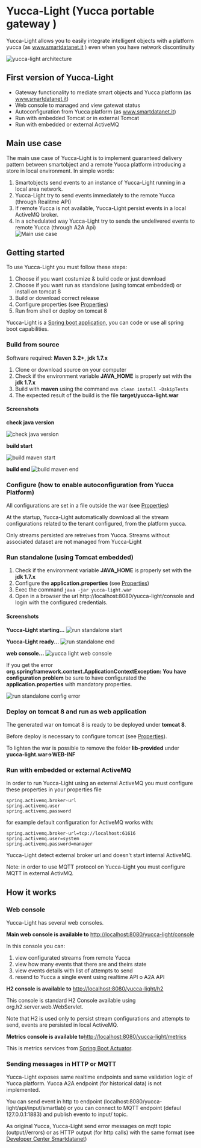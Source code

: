 Yucca-Light (Yucca portable gateway )
=============


Yucca-Light allows you to easily integrate intelligent objects with a platform yucca (as www.smartdatanet.it ) even when you have network discontinuity


![yucca-light architecture](src/site/resources/images/gwiot_arch.png)

First version of Yucca-Light
----------------------------

* Gateway functionality to mediate smart objects and Yucca platform (as www.smartdatanet.it)
* Web console to managed and view gatewat status
* Autoconfiguration from Yucca platform (as www.smartdatanet.it)
* Run with embedded Tomcat or in external Tomcat
* Run with embedded or external ActiveMQ

Main use case
----------------------------
The main use case of Yucca-Light is to implement guaranteed delivery pattern between smartobject and a remote Yucca platform introducing a store in local environment.
In simple words:
 1. Smartobjects send events to an instance of Yucca-Light running in a local area network.
 2. Yucca-Light try to send events immediately to the remote Yucca (through Realitme API)
 3. If remote Yucca is not available, Yucca-Light persist events in a local ActiveMQ broker.
 4. In a schedulated way Yucca-Light try to sends the undelivered events to remote Yucca (through A2A Api)    
![Main use case](src/site/resources/images/gwiot_main_usecase.png)


Getting started
---------------

To use Yucca-Light you must follow these steps:

1. Choose if you want costumize & build code or just download
2. Choose if you want run as standalone (using tomcat embedded) or install on tomcat 8
3. Build or download correct release
4. Configure properties (see [Properties]( PROPERTIES.md))
5. Run from shell or deploy on tomcat 8

Yucca-Light is a [Spring boot application](http://projects.spring.io/spring-boot/), you can code or use all spring boot capabilities.

### Build from source
Software required: **Maven 3.2+**, **jdk 1.7.x**

1. Clone or download source on your computer
2. Check if the environment variable **JAVA_HOME** is properly set with the **jdk 1.7.x** 
3. Build with **maven** using the command `mvn clean install -DskipTests`
4. The expected result of the build is the file **target/yucca-light.war**

#### Screenshots
**check java version**

![check java version](src/site/resources/images/gwiot_build_java_version_check.png)

**build start**

![build maven start](src/site/resources/images/gwiot_build_start_maven.png)

**build end**
![build maven end](src/site/resources/images/gwiot_build_end_maven.png)

### Configure (how to enable autoconfiguration from Yucca Platform)
All configurations are set in a file outside the war  (see [Properties]( PROPERTIES.md))

At the startup, Yucca-Light automatically download all the stream configurations related to the tenant configured, from the platform yucca.

Only streams persisted are retreives from Yucca. Streams without associated dataset are not managed from Yucca-Light

### Run standalone (using Tomcat embedded)
1. Check if the environment variable **JAVA_HOME** is properly set with the **jdk 1.7.x** 
2. Configure the **application.properties** (see [Properties]( PROPERTIES.md))
3. Exec the command `java -jar yucca-light.war`
4. Open in a browser the url http://localhost:8080/yucca-light/console and login with the configured credentials. 

#### Screenshots
**Yucca-Light starting...**
![run standalone start](src/site/resources/images/gwiot_run_standalone_start.png)

**Yucca-Light ready...**
![run standalone end](src/site/resources/images/gwiot_run_standalone_end.png)

**web console...**
![yucca light web console](src/site/resources/images/gwiot_webconsole_start.png)


If you get the error **org.springframework.context.ApplicationContextException: You have configuration problem** be sure to have configurated the **application.properties** with mandatory properties.

![run standalone  config error](src/site/resources/images/gwiot_run_standalone_config_error.png)

### Deploy on tomcat 8 and run as web application
The generated war on tomcat 8 is ready to be deployed under **tomcat 8**.
 
Before deploy is necessary to configure tomcat (see [Properties]( PROPERTIES.md)).

To  lighten the war is possible to remove the folder **lib-provided** under **yucca-light.war->WEB-INF**


### Run with embedded or external ActiveMQ

In order to run Yucca-Light using an external ActiveMQ you must configure these properties in your properties file
```
spring.activemq.broker-url
spring.activemq.user
spring.activemq.password
``` 

for example default configuration for ActiveMQ works with:
```
spring.activemq.broker-url=tcp://localhost:61616
spring.activemq.user=system
spring.activemq.password=manager
``` 
Yucca-Light detect external broker url and doesn't start internal ActiveMQ.

Note: in order to use MQTT protocol on Yucca-Light you must configure MQTT in external ActivMQ.


How it works
---------------

### Web console
Yucca-Light has several web consoles.

**Main web console is available to** [http://localhost:8080/yucca-light/console](http://localhost:8080/yucca-light/console) 

In this console you can:
1. view configurated streams from remote Yucca
2. view how many events that there are and theirs state
3. view events details with list of attempts to send
4. resend to Yucca a single event using realtime API o A2A API
  
**H2 console is available to** [http://localhost:8080/yucca-light/h2](http://localhost:8080/yucca-light/h2)

This console is standard H2 Console available using  org.h2.server.web.WebServlet.

Note that H2 is used only to persist stream configurations and attempts to send, events are persisted in local ActiveMQ. 

**Metrics console is available to**[http://localhost:8080/yucca-light/metrics](http://localhost:8080/yucca-light/metrics)

This is metrics services from [Spring Boot Actuator](http://docs.spring.io/spring-boot/docs/current/reference/html/production-ready-metrics.html).

### Sending messages in HTTP or MQTT
Yucca-Light exposes same realtime endpoints and same validation logic of Yucca platform.
Yucca A2A endpoint (for historical data) is not implemented.

You can send event in http to endpoint (localhost:8080/yucca-light/api/input/smartlab) or you can connect to MQTT endpoint (defaul 127.0.0.1:1883) and publish evento to input/<tenant> topic. 

As original Yucca, Yucca-Light send error messages on mqtt topic (output/<tenant>/errors) or as HTTP output (for http calls) with the same format (see [Developer Center Smartdatanet](http://developer.smartdatanet.it))




